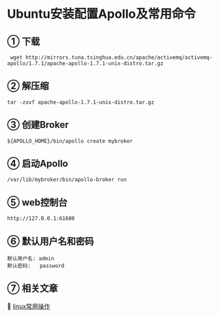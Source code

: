 Ubuntu安装配置Apollo及常用命令
===

① 下载
---   

     wget http://mirrors.tuna.tsinghua.edu.cn/apache/activemq/activemq-apollo/1.7.1/apache-apollo-1.7.1-unix-distro.tar.gz

② 解压缩
---
    
    tar -zxvf apache-apollo-1.7.1-unix-distro.tar.gz

③ 创建Broker 
--- 
   
    ${APOLLO_HOME}/bin/apollo create mybroker 

④ 启动Apollo
---
    /var/lib/mybroker/bin/apollo-broker run

⑤ web控制台  
---

    http://127.0.0.1:61680

⑥ 默认用户名和密码    
---

	默认用户名: admin
	默认密码:	password	

⑦ 相关文章
---

📖 [linux常用操作](http://localhost/article/linux/index.html)
 